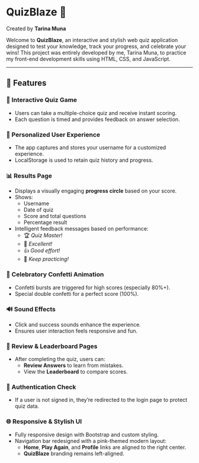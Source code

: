 # QuizBlaze 🎯  
Created by **Tarina Muna**

Welcome to **QuizBlaze**, an interactive and stylish web quiz application designed to test your knowledge, track your progress, and celebrate your wins! This project was entirely developed by me, Tarina Muna, to practice my front-end development skills using HTML, CSS, and JavaScript.

---

## 🌟 Features

### 🧠 Interactive Quiz Game
- Users can take a multiple-choice quiz and receive instant scoring.
- Each question is timed and provides feedback on answer selection.

### 👤 Personalized User Experience
- The app captures and stores your username for a customized experience.
- LocalStorage is used to retain quiz history and progress.

### 📊 Results Page
- Displays a visually engaging **progress circle** based on your score.
- Shows:
  - Username
  - Date of quiz
  - Score and total questions
  - Percentage result
- Intelligent feedback messages based on performance:
  - 🏆 *Quiz Master!*  
  - 🎉 *Excellent!*  
  - 👍 *Good effort!*  
  - 💪 *Keep practicing!*

### 🎉 Celebratory Confetti Animation
- Confetti bursts are triggered for high scores (especially 80%+).
- Special double confetti for a perfect score (100%).

### 🔊 Sound Effects
- Click and success sounds enhance the experience.
- Ensures user interaction feels responsive and fun.

### 🧾 Review & Leaderboard Pages
- After completing the quiz, users can:
  - **Review Answers** to learn from mistakes.
  - View the **Leaderboard** to compare scores.

### 🔐 Authentication Check
- If a user is not signed in, they’re redirected to the login page to protect quiz data.

### 🌐 Responsive & Stylish UI
- Fully responsive design with Bootstrap and custom styling.
- Navigation bar redesigned with a pink-themed modern layout:
  - **Home**, **Play Again**, and **Profile** links are aligned to the right center.
  - **QuizBlaze** branding remains left-aligned.
